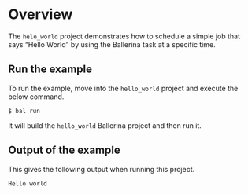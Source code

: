# Overview

The `helo_world` project demonstrates how to schedule a simple job that says “Hello World” by using the Ballerina task at a specific time.

## Run the example
 
To run the example, move into the `hello_world` project and execute the below command.
 
```
$ bal run
```

It will build the `hello_world` Ballerina project and then run it.

## Output of the example

This gives the following output when running this project.

```ballerina
Hello world
```
